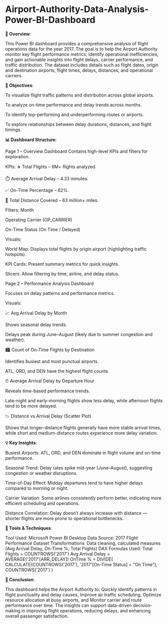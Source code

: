 # Airport-Authority-Data-Analysis-Power-BI-Dashboard
**📘 Overview**:

This Power BI dashboard provides a comprehensive analysis of flight operations data for the year 2017. The goal is to help the Airport Authority monitor key flight performance metrics, identify operational inefficiencies, and gain actionable insights into flight delays, carrier performance, and traffic distribution.
The dataset includes details such as flight dates, origin and destination airports, flight times, delays, distances, and operational carriers.

**🎯 Objectives**:

To visualize flight traffic patterns and distribution across global airports.

To analyze on-time performance and delay trends across months.

To identify top-performing and underperforming routes or airports.

To explore relationships between delay durations, distances, and flight timings.

**📊 Dashboard Structure**:

Page 1 – Overview Dashboard
Contains high-level KPIs and filters for exploration.

KPIs:
✈️ Total Flights – 6M+ flights analyzed.

⏱️ Average Arrival Delay – 4.33 minutes.

✅ On-Time Percentage – 82%.

🛫 Total Distance Covered – 63 million+ miles.

Filters:
Month

Operating Carrier (OP_CARRIER)

On-Time Status (On Time / Delayed)

Visuals:

World Map: Displays total flights by origin airport (highlighting traffic hotspots).

KPI Cards: Present summary metrics for quick insights.

Slicers: Allow filtering by time, airline, and delay status.

Page 2 – Performance Analysis Dashboard

Focuses on delay patterns and performance metrics.

Visuals:

📈 Avg Arrival Delay by Month

Shows seasonal delay trends.

Delays peak during June–August (likely due to summer congestion and weather).

🏙️ Count of On-Time Flights by Destination

Identifies busiest and most punctual airports.

ATL, ORD, and DEN have the highest flight counts.

⏰ Average Arrival Delay by Departure Hour

Reveals time-based performance trends.

Late-night and early-morning flights show less delay, while afternoon flights tend to be more delayed.

📉 Distance vs Arrival Delay (Scatter Plot)

Shows that longer-distance flights generally have more stable arrival times, while short and medium-distance routes experience more delay variation.

**💡 Key Insights**:

Busiest Airports: ATL, ORD, and DEN dominate in flight volume and on-time performance.

Seasonal Trend: Delay rates spike mid-year (June–August), suggesting congestion or weather disruptions.

Time-of-Day Effect: Midday departures tend to have higher delays compared to morning or night.

Carrier Variation: Some airlines consistently perform better, indicating more efficient scheduling and operations.

Distance Correlation: Delay doesn’t always increase with distance — shorter flights are more prone to operational bottlenecks.

**🧩 Tools & Techniques**:

Tool Used: Microsoft Power BI Desktop
Data Source: 2017 Flight Performance Dataset
Transformations: Data cleaning, calculated measures (Avg Arrival Delay, On-Time %, Total Flights)
DAX Formulas Used:
Total Flights = COUNTROWS('2017')
Avg Arrival Delay = AVERAGE('2017'[ARR_DELAY])
OnTime % = 
DIVIDE(
    CALCULATE(COUNTROWS('2017'), '2017'[On-Time Status] = "On Time"),
    COUNTROWS('2017')
)

**🏁 Conclusion**:

This dashboard helps the Airport Authority to:
Quickly identify patterns in flight punctuality and delay causes,
Improve air traffic scheduling,
Optimize resource allocation at busy airports, and
Monitor carrier and route performance over time.
The insights can support data-driven decision-making in improving flight operations, reducing delays, and enhancing overall passenger satisfaction.
